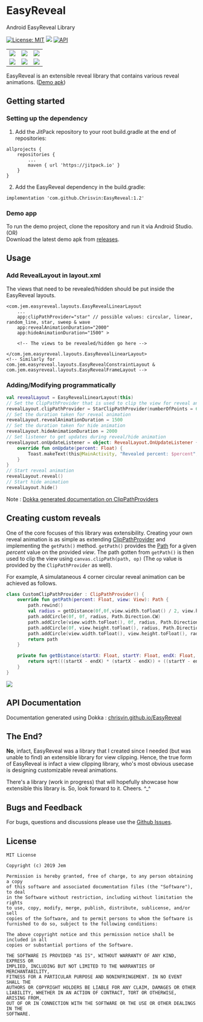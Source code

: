 # EasyReveal
 Android EasyReveal Library

 [![License: MIT](https://img.shields.io/badge/License-MIT-silver.svg)](https://opensource.org/licenses/MIT) [![](https://jitpack.io/v/Chrisvin/EasyReveal.svg)](https://jitpack.io/#Chrisvin/EasyReveal) [![API](https://img.shields.io/badge/API-19%2B-blue.svg?style=flat)](https://android-arsenal.com/api?level=19)

<table>
<tr>
	<td><img src="./demo%20screenshots/star_reveal.gif"/></td>
	<td><img src="./demo%20screenshots/linear_reveal.gif"/></td>
	<td><img src="./demo%20screenshots/circular_reveal.gif"/></td>
</tr>
<tr>
	<td><img src="./demo%20screenshots/random_line_reveal.gif"/></td>
	<td><img src="./demo%20screenshots/wave_reveal.gif"/></td>
	<td><img src="./demo%20screenshots/sweep_reveal.gif"/></td>
</tr>
</table>

EasyReveal is an extensible reveal library that contains various reveal animations. ([Demo apk](https://github.com/Chrisvin/EasyReveal/releases/download/1.2/EasyRevealDemo.apk))

## Getting started
### Setting up the dependency
1. Add the JitPack repository to your root build.gradle at the end of repositories:
```
allprojects {
	repositories {
		...
		maven { url 'https://jitpack.io' }
	}
}
```
2. Add the EasyReveal dependency in the build.gradle:
```
implementation 'com.github.Chrisvin:EasyReveal:1.2'
```

### Demo app
To run the demo project, clone the repository and run it via Android Studio.
</br>(OR)
</br>Download the latest demo apk from [releases](https://github.com/Chrisvin/EasyReveal/releases).

## Usage
### Add RevealLayout in layout.xml
The views that need to be revealed/hidden should be put inside the EasyReveal layouts.

```
<com.jem.easyreveal.layouts.EasyRevealLinearLayout
    ...
    app:clipPathProvider="star" // possible values: circular, linear, random_line, star, sweep & wave
    app:revealAnimationDuration="2000"
    app:hideAnimationDuration="1500" >

    <!-- The views to be revealed/hidden go here -->

</com.jem.easyreveal.layouts.EasyRevealLinearLayout>
<!-- Similarly for com.jem.easyreveal.layouts.EasyRevealConstraintLayout & com.jem.easyreveal.layouts.EasyRevealFrameLayout -->
```
### Adding/Modifying programmatically
```kotlin
val revealLayout = EasyRevealLinearLayout(this)
// Set the ClipPathProvider that is used to clip the view for reveal animation
revealLayout.clipPathProvider = StarClipPathProvider(numberOfPoints = 6)
// Set the duration taken for reveal animation
revealLayout.revealAnimationDuration = 1500
// Set the duration taken for hide animation
revealLayout.hideAnimationDuration = 2000
// Set listener to get updates during reveal/hide animation
revealLayout.onUpdateListener = object: RevealLayout.OnUpdateListener {
    override fun onUpdate(percent: Float) {
        Toast.makeText(this@MainActivity, "Revealed percent: $percent", Toast.LENGTH_SHORT).show()
    }
}
// Start reveal animation
revealLayout.reveal()
// Start hide animation
revealLayout.hide()
```

Note : [Dokka generated documentation on ClipPathProviders](https://chrisvin.github.io/EasyReveal/com.jem.easyreveal.clippathproviders/)

## Creating custom reveals
One of the core focuses of this library was extensibility. Creating your own reveal animation is as simple as extending [ClipPathProvider](https://chrisvin.github.io/EasyReveal/com.jem.easyreveal/-clip-path-provider/) and implementing the `getPath()` method. `getPath()` provides the [Path](https://developer.android.com/reference/android/graphics/Path) for a given *percent* value on the provided *view*.  The path gotten from `getPath()` is then used to clip the view using `canvas.clipPath(path, op)` (The `op` value is provided by the `ClipPathProvider` as well).

For example, A simulataneous 4 corner circular reveal animation can be achieved as follows.

```kotlin
class CustomClipPathProvider : ClipPathProvider() {
    override fun getPath(percent: Float, view: View): Path {
        path.rewind()
        val radius = getDistance(0f,0f,view.width.toFloat() / 2, view.height.toFloat() / 2) * (percent/100)
        path.addCircle(0f, 0f, radius, Path.Direction.CW)
        path.addCircle(view.width.toFloat(), 0f, radius, Path.Direction.CW)
        path.addCircle(0f, view.height.toFloat(), radius, Path.Direction.CW)
        path.addCircle(view.width.toFloat(), view.height.toFloat(), radius, Path.Direction.CW)
        return path
    }

    private fun getDistance(startX: Float, startY: Float, endX: Float, endY: Float): Float {
        return sqrt(((startX - endX) * (startX - endX)) + ((startY - endY) * (startY - endY)))
    }
}
```

<img src="./demo%20screenshots/custom_reveal.gif"/>

## API Documentation

Documentation generated using Dokka : [chrisvin.github.io/EasyReveal](https://chrisvin.github.io/EasyReveal/)

## The End?
**No**, infact, EasyReveal was a library that I created since I needed (but was unable to find) an extensible library for view clipping.
Hence, the true form of EasyReveal is infact a view clipping library, who's most obvious usecase is designing customizable reveal animations.

There's a library (work in progress) that will hopefully showcase how extensible this library is. So, look forward to it. Cheers. ^_^

## Bugs and Feedback
For bugs, questions and discussions please use the [Github Issues](https://github.com/Chrisvin/EasyReveal/issues).

## License
```
MIT License

Copyright (c) 2019 Jem

Permission is hereby granted, free of charge, to any person obtaining a copy
of this software and associated documentation files (the "Software"), to deal
in the Software without restriction, including without limitation the rights
to use, copy, modify, merge, publish, distribute, sublicense, and/or sell
copies of the Software, and to permit persons to whom the Software is
furnished to do so, subject to the following conditions:

The above copyright notice and this permission notice shall be included in all
copies or substantial portions of the Software.

THE SOFTWARE IS PROVIDED "AS IS", WITHOUT WARRANTY OF ANY KIND, EXPRESS OR
IMPLIED, INCLUDING BUT NOT LIMITED TO THE WARRANTIES OF MERCHANTABILITY,
FITNESS FOR A PARTICULAR PURPOSE AND NONINFRINGEMENT. IN NO EVENT SHALL THE
AUTHORS OR COPYRIGHT HOLDERS BE LIABLE FOR ANY CLAIM, DAMAGES OR OTHER
LIABILITY, WHETHER IN AN ACTION OF CONTRACT, TORT OR OTHERWISE, ARISING FROM,
OUT OF OR IN CONNECTION WITH THE SOFTWARE OR THE USE OR OTHER DEALINGS IN THE
SOFTWARE.
```
